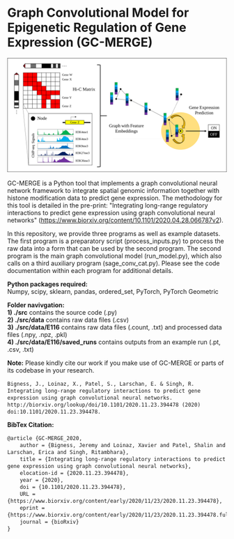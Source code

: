 # Graph Convolutional Model for Epigenetic Regulation of Gene Expression (GC-MERGE)

![](assets/model_summary.png)

GC-MERGE is a Python tool that implements a graph convolutional neural network framework to integrate spatial genomic information together with histone modification data to predict gene expression. The methodology for this tool is detailed in the pre-print: "Integrating long-range regulatory interactions to predict gene expression using graph convolutional neural networks" (https://www.biorxiv.org/content/10.1101/2020.04.28.066787v2).

In this repository, we provide three programs as well as example datasets. The first program is a preparatory script (process_inputs.py) to process the raw data into a form that can be used by the second program. The second program is the main graph convolutional model (run_model.py), which also calls on a third auxiliary program (sage_conv_cat.py). Please see the code documentation within each program for additional details.

**Python packages required:**  
Numpy, scipy, sklearn, pandas, ordered_set, PyTorch, PyTorch Geometric

**Folder navivgation:**  
**1) ./src** contains the source code (.py)  
**2) ./src/data** contains raw data files (.csv)  
**3) ./src/data/E116** contains raw data files (.count, .txt) and processed data files (.npy, .npz, .pkl)  
**4) ./src/data/E116/saved_runs** contains outputs from an example run (.pt, .csv, .txt)  
 
**Note:** Please kindly cite our work if you make use of GC-MERGE or parts of its codebase in your research.

	Bigness, J., Loinaz, X., Patel, S., Larschan, E. & Singh, R. Integrating long-range regulatory interactions to predict gene expression using graph convolutional neural networks. http://biorxiv.org/lookup/doi/10.1101/2020.11.23.394478 (2020) doi:10.1101/2020.11.23.394478.  
  
**BibTex Citation:**  
```
@article {GC-MERGE_2020,
	author = {Bigness, Jeremy and Loinaz, Xavier and Patel, Shalin and Larschan, Erica and Singh, Ritambhara},
	title = {Integrating long-range regulatory interactions to predict gene expression using graph convolutional neural networks},
	elocation-id = {2020.11.23.394478},
	year = {2020},
	doi = {10.1101/2020.11.23.394478},
	URL = {https://www.biorxiv.org/content/early/2020/11/23/2020.11.23.394478},
	eprint = {https://www.biorxiv.org/content/early/2020/11/23/2020.11.23.394478.full.pdf},
	journal = {bioRxiv}
}
```
